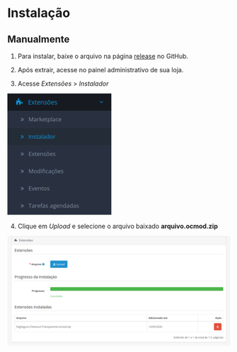 # Instalação

## Manualmente

1. Para instalar, baixe o arquivo na página [release](https://github.com/opencart-extension/PagSeguro-Checkout-Transparente/releases) no GitHub.

2. Após extrair, acesse no painel administrativo de sua loja.

3. Acesse *Extensões* > *Instalador*

![Menu lateral do OpenCart](/assets/menu1.png)

4. Clique em *Upload* e selecione o arquivo baixado **arquivo.ocmod.zip**

![Arquivo instalado](/assets/arquivo-ocmod-enviado.png)